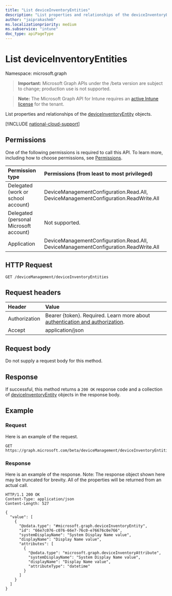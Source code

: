 ```yaml
---
title: "List deviceInventoryEntities"
description: "List properties and relationships of the deviceInventoryEntity objects."
author: "jaiprakashmb"
ms.localizationpriority: medium
ms.subservice: "intune"
doc_type: apiPageType
---
```


# List deviceInventoryEntities

Namespace: microsoft.graph

> **Important:** Microsoft Graph APIs under the /beta version are subject to change; production use is not supported.

> **Note:** The Microsoft Graph API for Intune requires an [active Intune license](https://go.microsoft.com/fwlink/?linkid=839381) for the tenant.

List properties and relationships of the [deviceInventoryEntity](../resources/intune-multidevicepivotservice-deviceinventoryentity.md) objects.

[!INCLUDE [national-cloud-support](../../includes/all-clouds.md)]

## Permissions
One of the following permissions is required to call this API. To learn more, including how to choose permissions, see [Permissions](/graph/permissions-reference).

|Permission type|Permissions (from least to most privileged)|
|:---|:---|
|Delegated (work or school account)|DeviceManagementConfiguration.Read.All, DeviceManagementConfiguration.ReadWrite.All|
|Delegated (personal Microsoft account)|Not supported.|
|Application|DeviceManagementConfiguration.Read.All, DeviceManagementConfiguration.ReadWrite.All|

## HTTP Request
<!-- {
  "blockType": "ignored"
}
-->
``` http
GET /deviceManagement/deviceInventoryEntities
```

## Request headers
|Header|Value|
|:---|:---|
|Authorization|Bearer {token}. Required. Learn more about [authentication and authorization](/graph/auth/auth-concepts).|
|Accept|application/json|

## Request body
Do not supply a request body for this method.

## Response
If successful, this method returns a `200 OK` response code and a collection of [deviceInventoryEntity](../resources/intune-multidevicepivotservice-deviceinventoryentity.md) objects in the response body.

## Example

### Request
Here is an example of the request.
``` http
GET https://graph.microsoft.com/beta/deviceManagement/deviceInventoryEntities
```

### Response
Here is an example of the response. Note: The response object shown here may be truncated for brevity. All of the properties will be returned from an actual call.
``` http
HTTP/1.1 200 OK
Content-Type: application/json
Content-Length: 527

{
  "value": [
    {
      "@odata.type": "#microsoft.graph.deviceInventoryEntity",
      "id": "66e7c076-c076-66e7-76c0-e76676c0e766",
      "systemDisplayName": "System Display Name value",
      "displayName": "Display Name value",
      "attributes": [
        {
          "@odata.type": "microsoft.graph.deviceInventoryAttribute",
          "systemDisplayName": "System Display Name value",
          "displayName": "Display Name value",
          "attributeType": "datetime"
        }
      ]
    }
  ]
}
```
